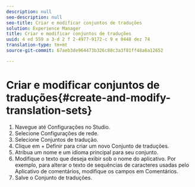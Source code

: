 ```yaml
---
description: null
seo-description: null
seo-title: Criar e modificar conjuntos de traduções
solution: Experience Manager
title: Criar e modificar conjuntos de traduções
uuid: 4 ed 559 a 3-d 2 f 2-4977-9172-c 9 e 0448 dez 74
translation-type: tm+mt
source-git-commit: 67aeb3de964473b326c88c3a3f81ff48a6a12652

---
```



# Criar e modificar conjuntos de traduções{#create-and-modify-translation-sets}

1. Navegue até Configurações no Studio.
1. Selecione Configurações de rede.
1. Selecione Conjuntos de tradução.
1. Clique em + Definir para criar um novo Conjunto de traduções.
1. Atribua um nome e um idioma principal para seu conjunto.
1. Modifique o texto que deseja exibir sob o nome do aplicativo. Por exemplo, para alterar o texto de sequências de caracteres usadas pelo Aplicativo de comentários, modifique os campos em Comentários.
1. Salve o Conjunto de traduções.
